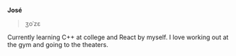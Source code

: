 **José**
> ʒoˈzɛ

Currently learning C++ at college and React by myself. I love working out at the gym and going to the theaters.

